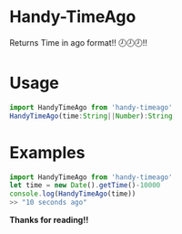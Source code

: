 # Handy-TimeAgo

Returns Time in ago format!! 🕗🕗🕗!!


# Usage

```javascript
import HandyTimeAgo from 'handy-timeago'
HandyTimeAgo(time:String||Number):String
```

# Examples

```javascript
import HandyTimeAgo from 'handy-timeago'
let time = new Date().getTime()-10000
console.log(HandyTimeAgo(time))
>> "10 seconds ago"
```

**Thanks for reading!!**

